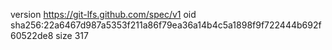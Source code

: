 version https://git-lfs.github.com/spec/v1
oid sha256:22a6467d987a5353f211a86f79ea36a14b4c5a1898f9f722444b692f60522de8
size 317
